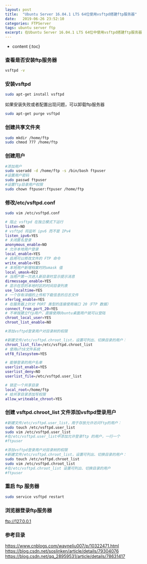 ```yaml
---
layout: post
title:  "Ubuntu Server 16.04.1 LTS 64位使用vsftpd搭建ftp服务器"
date:   2019-06-26 23:52:10
categories: FTPServer
tags: ubuntu server ftp
excerpt: 在Ubuntu Server 16.04.1 LTS 64位中使用vsftpd搭建ftp服务器
---
```

* content
{:toc}


### 查看是否安装ftp服务器

```bash
vsftpd -v 
```

### 安装vsftpd

```bash
sudo apt-get install vsftpd
```
如果安装失败或者配置出现问题，可以卸载ftp服务器
```bash
sudo apt-get purge vsftpd 
```

### 创建共享文件夹

```bash
sudo mkdir /home/ftp
sudo chmod 777 /home/ftp
```

### 创建用户

```bash
#添加用户
sudo useradd -d /home/ftp -s /bin/bash ftpuser
#设置用户密码 
sudo passwd ftpuser
#设置ftp目录用户权限
sudo chown ftpuser:ftpuser /home/ftp
```

### 修改/etc/vsftpd.conf

```bash
sudo vim /etc/vsftpd.conf
```
```bash
# 阻止 vsftpd 在独立模式下运行
listen=NO                 
# vsftpd 将监听 ipv6 而不是 IPv4
listen_ipv6=YES           
# 关闭匿名登录
anonymous_enable=NO       
# 允许本地用户登录
local_enable=YES          
# 启用可以修改文件的 FTP 命令
write_enable=YES          
# 本地用户新增档案时的umask 值
local_umask=022           
# 当用户第一次进入新目录时显示提示消息
dirmessage_enable=YES     
# 显示在您的本地时区的时间目录列表
use_localtime=YES         
# 一个存有详细的上传和下载信息的日志文件
xferlog_enable=YES        
# 在服务器上针对 PORT 类型的连接使用端口 20（FTP 数据）
connect_from_port_20=YES  
# 不单独建立ftp用户，直接使用Ubuntu桌面用户就可以登陆
chroot_local_user=YES
chroot_list_enable=NO

#添加vsftpd登录用户对目录树的权限

#新建文件/etc/vsftpd.chroot_list，设置可列出、切换目录的用户：
chroot_list_file=/etc/vsftpd.chroot_list   
# 使用uft8文件系统
utf8_filesystem=YES

# 能够登录的用户名单
userlist_enable=YES
userlist_deny=NO
userlist_file=/etc/vsftpd.user_list

# 锁定一个共享目录
local_root=/home/ftp
# 给共享目录添加写权限
allow_writeable_chroot=YES
```

### 创建 vsftpd.chroot_list 文件添加vsftpd登录用户

```bash
#新建文件/etc/vsftpd.user_list，用于存放允许访问ftp的用户：
sudo touch /etc/vsftpd.user_list
sudo vim /etc/vsftpd.user_list
#在/etc/vsftpd.user_list中添加允许登录ftp 的用户，一行一个
#ftpuser

#添加vsftpd登录用户对目录树的权限
#新建文件/etc/vsftpd.chroot_list，设置可列出、切换目录的用户：
sudo touch /etc/vsftpd.chroot_list
sudo vim /etc/vsftpd.chroot_list
#在/etc/vsftpd.chroot_list 设置可列出、切换目录的用户
#ftpuser
```

### 重启 ftp 服务器

```bash
sudo service vsftpd restart
```

### 浏览器登录ftp服务器

ftp://127.0.0.1


### 参考目录
<https://www.cnblogs.com/wayneliu007/p/10322471.html>
<https://blog.csdn.net/soslinken/article/details/79304076>
<https://blog.csdn.net/qq_28959531/article/details/78631417>